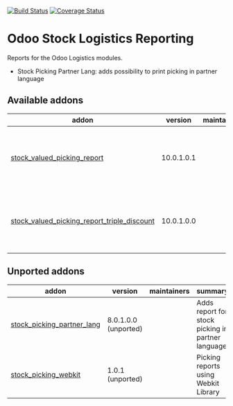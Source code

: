 [![Build Status](https://travis-ci.org/OCA/stock-logistics-reporting.svg?branch=10.0)](https://travis-ci.org/OCA/stock-logistics-reporting)
[![Coverage Status](https://coveralls.io/repos/OCA/stock-logistics-reporting/badge.png?branch=10.0)](https://coveralls.io/r/OCA/stock-logistics-reporting?branch=10.0)

Odoo Stock Logistics Reporting
==============================

Reports for the Odoo Logistics modules.

 - Stock Picking Partner Lang: adds possibility to print picking in partner language

[//]: # (addons)

Available addons
----------------
addon | version | maintainers | summary
--- | --- | --- | ---
[stock_valued_picking_report](stock_valued_picking_report/) | 10.0.1.0.1 |  | Adding Valued Picking on Delivery Slip report
[stock_valued_picking_report_triple_discount](stock_valued_picking_report_triple_discount/) | 10.0.1.0.0 |  | Adding Triple Discount on Valued Picking Report


Unported addons
---------------
addon | version | maintainers | summary
--- | --- | --- | ---
[stock_picking_partner_lang](stock_picking_partner_lang/) | 8.0.1.0.0 (unported) |  | Adds report for stock picking in partner language
[stock_picking_webkit](stock_picking_webkit/) | 1.0.1 (unported) |  | Picking reports using Webkit Library

[//]: # (end addons)
